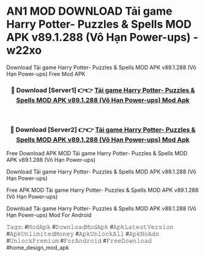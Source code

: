 # AN1 MOD DOWNLOAD Tải game Harry Potter- Puzzles & Spells MOD APK v89.1.288 (Vô Hạn Power-ups) - w22xo
Download Tải game Harry Potter- Puzzles & Spells MOD APK v89.1.288 (Vô Hạn Power-ups) Free Mod APK

<div align="center">
<h3>🔴 Download [Server1] 👉👉 <a href="https://apk-comot.site?title=Tải_game_Harry_Potter-_Puzzles_&_Spells_MOD_APK_v89.1.288_(Vô_Hạn_Power-ups)">Tải game Harry Potter- Puzzles & Spells MOD APK v89.1.288 (Vô Hạn Power-ups) Mod Apk</a></h3><br>

<h3>🔴 Download [Server2] 👉👉 <a href="https://apk-comot.site?title=Tải_game_Harry_Potter-_Puzzles_&_Spells_MOD_APK_v89.1.288_(Vô_Hạn_Power-ups)">Tải game Harry Potter- Puzzles & Spells MOD APK v89.1.288 (Vô Hạn Power-ups) Mod Apk</a></h3>
</div>


Free Download APK MOD Tải game Harry Potter- Puzzles & Spells MOD APK v89.1.288 (Vô Hạn Power-ups)

Download Tải game Harry Potter- Puzzles & Spells MOD APK v89.1.288 (Vô Hạn Power-ups) 

Free APK MOD Tải game Harry Potter- Puzzles & Spells MOD APK v89.1.288 (Vô Hạn Power-ups) 

Download Tải game Harry Potter- Puzzles & Spells MOD APK v89.1.288 (Vô Hạn Power-ups) Mod For Android

𝚃𝚊𝚐𝚜: #𝙼𝚘𝚍𝙰𝚙𝚔 #𝙳𝚘𝚠𝚗𝚕𝚘𝚊𝚍𝙼𝚘𝚍𝙰𝚙𝚔 #𝙰𝚙𝚔𝙻𝚊𝚝𝚎𝚜𝚝𝚅𝚎𝚛𝚜𝚒𝚘𝚗 #𝙰𝚙𝚔𝚄𝚗𝚕𝚒𝚖𝚒𝚝𝚎𝚍𝙼𝚘𝚗𝚎𝚢 #𝙰𝚙𝚔𝚄𝚗𝚕𝚘𝚌𝚔𝙰𝚕𝚕 #𝙰𝚙𝚔𝙽𝚘𝙰𝚍𝚜 #𝚄𝚗𝚕𝚘𝚌𝚔𝙿𝚛𝚎𝚖𝚒𝚞𝚖 #𝙵𝚘𝚛𝙰𝚗𝚍𝚛𝚘𝚒𝚍 #𝙵𝚛𝚎𝚎𝙳𝚘𝚠𝚗𝚕𝚘𝚊𝚍 #home_design_mod_apk